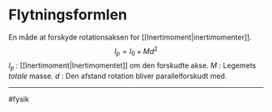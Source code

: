 # Flytningsformlen
En måde at forskyde rotationsaksen for [[Inertimoment|inertimomenter]].
$$I_{p}= I_{0} + Md^{2}$$
$I_p$ : [[Inertimoment|Inertimomentet]] om den forskudte akse.
$M$ : Legemets *totale* masse.
$d$ : Den afstand rotation bliver parallelforskudt med.

---
#fysik 